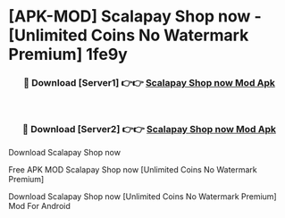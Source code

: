 # [APK-MOD] Scalapay Shop now - [Unlimited Coins No Watermark Premium] 1fe9y



<div align="center">
<h3>🔴 Download [Server1] 👉👉 <a href="https://momento.my/?title=Scalapay_Shop_now">Scalapay Shop now Mod Apk</a></h3><br>

<h3>🔴 Download [Server2] 👉👉 <a href="https://momento.my/?title=Scalapay_Shop_now">Scalapay Shop now Mod Apk</a></h3>
</div>



Download Scalapay Shop now 

Free APK MOD Scalapay Shop now [Unlimited Coins No Watermark Premium]

Download Scalapay Shop now [Unlimited Coins No Watermark Premium] Mod For Android

